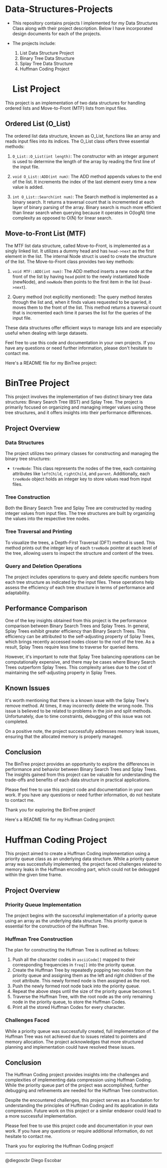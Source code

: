 # Data-Structures-Projects
* This repository contains projects I implemented for my Data Structures Class along with their project description. Below I have incorporated design documents for each of the projects.
* The projects include:
  1. List Data Structure Project
  2. Binary Tree Data Structure
  3. Splay Tree Data Structure
  4. Huffman Coding Project
 
  # List Project

This project is an implementation of two data structures for handling ordered lists and Move-to-Front (MTF) lists from input files.

## Ordered List (O_List)

The ordered list data structure, known as O_List, functions like an array and reads input files into its indices. The O_List class offers three essential methods:

1. `O_List::O_List(int length)`: The constructor with an integer argument is used to determine the length of the array by reading the first line of the input file.

2. `void O_List::ADD(int num)`: The ADD method appends values to the end of the list. It increments the index of the last element every time a new value is added.

3. `int O_List::Search(int num)`: The Search method is implemented as a binary search. It returns a traversal count that is incremented at each layer of binary parsing of the array. Binary search is much more efficient than linear search when querying because it operates in O(logN) time complexity as opposed to O(N) for linear search.

## Move-to-Front List (MTF)

The MTF list data structure, called Move-to-Front, is implemented as a singly linked list. It utilizes a dummy head and has `head->next` as the first element in the list. The internal Node struct is used to create the structure of the list. The Move-to-Front class provides two key methods:

1. `void MTF::ADD(int num)`: The ADD method inserts a new node at the front of the list by having `head` point to the newly instantiated Node (newNode), and `newNode` then points to the first item in the list (`head->next`).

2. Query method (not explicitly mentioned): The query method iterates through the list and, when it finds values requested to be queried, it moves them to the front of the list. This method returns a traversal count that is incremented each time it parses the list for the queries of the input file.

These data structures offer efficient ways to manage lists and are especially useful when dealing with large datasets.

Feel free to use this code and documentation in your own projects. If you have any questions or need further information, please don't hesitate to contact me.



Here's a README file for my BinTree project:

# BinTree Project

This project involves the implementation of two distinct binary tree data structures: Binary Search Tree (BST) and Splay Tree. The project is primarily focused on organizing and managing integer values using these tree structures, and it offers insights into their performance differences.

## Project Overview

### Data Structures

The project utilizes two primary classes for constructing and managing the binary tree structures:
- `treeNode`: This class represents the nodes of the tree, each containing attributes like `leftChild`, `rightChild`, and `parent`. Additionally, each `treeNode` object holds an integer key to store values read from input files.

### Tree Construction

Both the Binary Search Tree and Splay Tree are constructed by reading integer values from input files. The tree structures are built by organizing the values into the respective tree nodes.

### Tree Traversal and Printing

To visualize the trees, a Depth-First Traversal (DFT) method is used. This method prints out the integer key of each `treeNode` pointer at each level of the tree, allowing users to inspect the structure and content of the trees.

### Query and Deletion Operations

The project includes operations to query and delete specific numbers from each tree structure as indicated by the input files. These operations help assess the efficiency of each tree structure in terms of performance and adaptability.

## Performance Comparison

One of the key insights obtained from this project is the performance comparison between Binary Search Trees and Splay Trees. In general, Splay Trees exhibit greater efficiency than Binary Search Trees. This efficiency can be attributed to the self-adjusting property of Splay Trees, which brings recently accessed nodes closer to the root of the tree. As a result, Splay Trees require less time to traverse for queried items.

However, it's important to note that Splay Tree balancing operations can be computationally expensive, and there may be cases where Binary Search Trees outperform Splay Trees. This complexity arises due to the cost of maintaining the self-adjusting property in Splay Trees.

## Known Issues

It's worth mentioning that there is a known issue with the Splay Tree's remove method. At times, it may incorrectly delete the wrong node. This issue is believed to be related to problems in the join and split methods. Unfortunately, due to time constraints, debugging of this issue was not completed.

On a positive note, the project successfully addresses memory leak issues, ensuring that the allocated memory is properly managed.

## Conclusion

The BinTree project provides an opportunity to explore the differences in performance and behavior between Binary Search Trees and Splay Trees. The insights gained from this project can be valuable for understanding the trade-offs and benefits of each data structure in practical applications.

Please feel free to use this project code and documentation in your own work. If you have any questions or need further information, do not hesitate to contact me.

Thank you for exploring the BinTree project!


 Here's a README file for my Huffman Coding project:

# Huffman Coding Project

This project aimed to create a Huffman Coding implementation using a priority queue class as an underlying data structure. While a priority queue array was successfully implemented, the project faced challenges related to memory leaks in the Huffman encoding part, which could not be debugged within the given time frame.

## Project Overview

### Priority Queue Implementation

The project begins with the successful implementation of a priority queue using an array as the underlying data structure. This priority queue is essential for the construction of the Huffman Tree.

### Huffman Tree Construction

The plan for constructing the Huffman Tree is outlined as follows:
1. Push all the character codes in `asciiCode[]` mapped to their corresponding frequencies in `freq[]` into the priority queue.
2. Create the Huffman Tree by repeatedly popping two nodes from the priority queue and assigning them as the left and right children of the root attribute. This newly formed node is then assigned as the root.
3. Push the newly formed root node back into the priority queue.
4. Repeat the above steps until the size of the priority queue becomes 1.
5. Traverse the Huffman Tree, with the root node as the only remaining node in the priority queue, to store the Huffman Codes.
6. Print all the stored Huffman Codes for every character.

### Challenges Faced

While a priority queue was successfully created, full implementation of the Huffman Tree was not achieved due to issues related to pointers and memory allocation. The project acknowledges that more structured planning and implementation could have resolved these issues.

## Conclusion

The Huffman Coding project provides insights into the challenges and complexities of implementing data compression using Huffman Coding. While the priority queue part of the project was accomplished, further debugging and refinements are needed for the Huffman Tree construction.

Despite the encountered challenges, this project serves as a foundation for understanding the principles of Huffman Coding and its application in data compression. Future work on this project or a similar endeavor could lead to a more successful implementation.

Please feel free to use this project code and documentation in your own work. If you have any questions or require additional information, do not hesitate to contact me.

Thank you for exploring the Huffman Coding project!

---

@diegoscbr Diego Escobar
  
